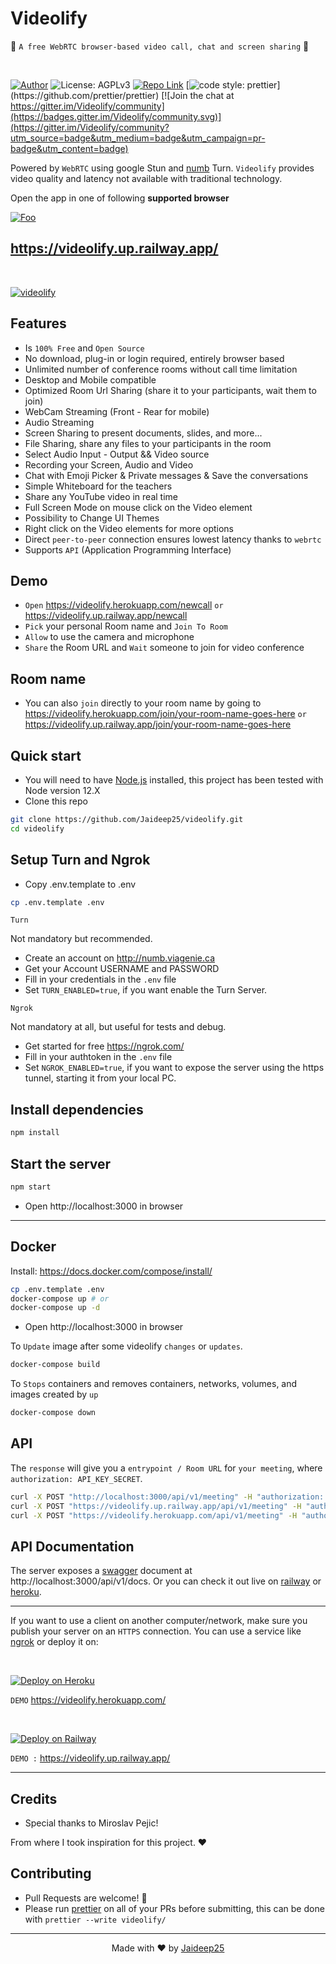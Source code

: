 # Videolify

🚀 `A free WebRTC browser-based video call, chat and screen sharing` 🚀

<br>

[//]: https://img.shields.io/badge/<LABEL>-<MESSAGE>-<COLOR>

[![Author](https://img.shields.io/badge/Author-Jaideep25-brightgreen.svg)](https://www.github.com/Jaideep25/Videolify/)
![License: AGPLv3](https://img.shields.io/badge/License-AGPLv3-blue.svg)
[![Repo Link](https://img.shields.io/badge/Repo-Link-black.svg)](https://github.com/Jaideep25/videolify)
[![code style: prettier](https://img.shields.io/badge/code_style-prettier-ff69b4.svg?)](https://github.com/prettier/prettier) [![Join the chat at https://gitter.im/Videolify/community](https://badges.gitter.im/Videolify/community.svg)](https://gitter.im/Videolify/community?utm_source=badge&utm_medium=badge&utm_campaign=pr-badge&utm_content=badge)

Powered by `WebRTC` using google Stun and [numb](http://numb.viagenie.ca/) Turn. `Videolify` provides video quality and latency not available with traditional technology.

Open the app in one of following **supported browser**

[//]: #![webrtc](public/images/webrtc.png)

[![Foo](public/images/browsers.png)](https://videolify.up.railway.app/)

## https://videolify.up.railway.app/

<br>

[![videolify](public/images/preview.png)](https://videolify.herokuapp.com/)

## Features

- Is `100% Free` and `Open Source`
- No download, plug-in or login required, entirely browser based
- Unlimited number of conference rooms without call time limitation
- Desktop and Mobile compatible
- Optimized Room Url Sharing (share it to your participants, wait them to join)
- WebCam Streaming (Front - Rear for mobile)
- Audio Streaming
- Screen Sharing to present documents, slides, and more...
- File Sharing, share any files to your participants in the room
- Select Audio Input - Output && Video source
- Recording your Screen, Audio and Video
- Chat with Emoji Picker & Private messages & Save the conversations
- Simple Whiteboard for the teachers
- Share any YouTube video in real time
- Full Screen Mode on mouse click on the Video element
- Possibility to Change UI Themes
- Right click on the Video elements for more options
- Direct `peer-to-peer` connection ensures lowest latency thanks to `webrtc`
- Supports `API` (Application Programming Interface)

## Demo

- `Open` https://videolify.herokuapp.com/newcall `or` https://videolify.up.railway.app/newcall
- `Pick` your personal Room name and `Join To Room`
- `Allow` to use the camera and microphone
- `Share` the Room URL and `Wait` someone to join for video conference

## Room name

- You can also `join` directly to your room name by going to https://videolify.herokuapp.com/join/your-room-name-goes-here `or` https://videolify.up.railway.app/join/your-room-name-goes-here

## Quick start

- You will need to have [Node.js](https://nodejs.org/en/blog/release/v12.22.1/) installed, this project has been tested with Node version 12.X
- Clone this repo

```bash
git clone https://github.com/Jaideep25/videolify.git
cd videolify
```

## Setup Turn and Ngrok

- Copy .env.template to .env

```bash
cp .env.template .env
```

`Turn`

Not mandatory but recommended.

- Create an account on http://numb.viagenie.ca
- Get your Account USERNAME and PASSWORD
- Fill in your credentials in the `.env` file
- Set `TURN_ENABLED=true`, if you want enable the Turn Server.

`Ngrok`

Not mandatory at all, but useful for tests and debug.

- Get started for free https://ngrok.com/
- Fill in your authtoken in the `.env` file
- Set `NGROK_ENABLED=true`, if you want to expose the server using the https tunnel, starting it from your local PC.

## Install dependencies

```js
npm install
```

## Start the server

```js
npm start
```

- Open http://localhost:3000 in browser

---

## Docker

Install: https://docs.docker.com/compose/install/

```bash
cp .env.template .env
docker-compose up # or
docker-compose up -d
```

- Open http://localhost:3000 in browser

To `Update` image after some videolify `changes` or `updates`.

```bash
docker-compose build
```

To `Stops` containers and removes containers, networks, volumes, and images created by `up`

```bash
docker-compose down
```

## API

The `response` will give you a `entrypoint / Room URL` for `your meeting`, where `authorization: API_KEY_SECRET`.

```bash
curl -X POST "http://localhost:3000/api/v1/meeting" -H "authorization: videolify_default_secret" -H "Content-Type: application/json"
curl -X POST "https://videolify.up.railway.app/api/v1/meeting" -H "authorization: videolify_default_secret" -H "Content-Type: application/json"
curl -X POST "https://videolify.herokuapp.com/api/v1/meeting" -H "authorization: videolify_default_secret" -H "Content-Type: application/json"
```

## API Documentation

The server exposes a [swagger](https://swagger.io/) document at http://localhost:3000/api/v1/docs. Or you can check it out live on [railway](https://videolify.up.railway.app/api/v1/docs) or [heroku](https://videolify.herokuapp.com/api/v1/docs).

---

If you want to use a client on another computer/network, make sure you publish your server on an `HTTPS` connection.
You can use a service like [ngrok](https://ngrok.com/) or deploy it on:

<br>

[![Deploy on Heroku](https://www.herokucdn.com/deploy/button.svg)](https://www.heroku.com/)

`DEMO` https://videolify.herokuapp.com/

<br>

[![Deploy on Railway](https://railway.app/button.svg)](https://railway.app)

`DEMO :` https://videolify.up.railway.app/

---

## Credits

- Special thanks to Miroslav Pejic!

From where I took inspiration for this project. ❤️

## Contributing

- Pull Requests are welcome! :slightly_smiling_face:
- Please run [prettier](https://prettier.io) on all of your PRs before submitting, this can be done with `prettier --write videolify/`

---

<p align="center"> Made with ❤️ by <a href="https://www.github.com/Jaideep25/">Jaideep25</a></p>
